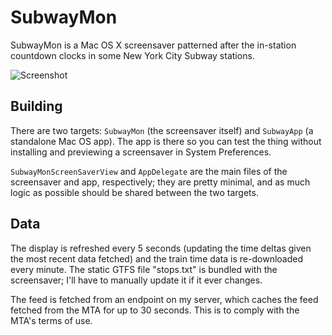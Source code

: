 # SubwayMon

SubwayMon is a Mac OS X screensaver patterned after the in-station countdown
clocks in some New York City Subway stations.

![Screenshot](http://i.imgur.com/BMA0tWa.png "Arrivals at Grand Central")

## Building

There are two targets: `SubwayMon` (the screensaver itself) and `SubwayApp` (a
standalone Mac OS app). The app is there so you can test the thing without
installing and previewing a screensaver in System Preferences.

`SubwayMonScreenSaverView` and `AppDelegate` are the main files of the
screensaver and app, respectively; they are pretty minimal, and as much logic
as possible should be shared between the two targets.

## Data

The display is refreshed every 5 seconds (updating the time deltas given the
most recent data fetched) and the train time data is re-downloaded every
minute. The static GTFS file "stops.txt" is bundled with the screensaver; I'll
have to manually update it if it ever changes.

The feed is fetched from an endpoint on my server, which caches the feed fetched
from the MTA for up to 30 seconds. This is to comply with the MTA's terms of use.
